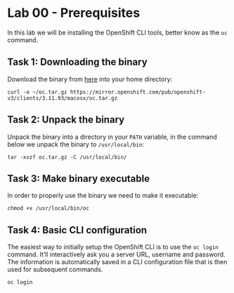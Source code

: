 # Lab 00 - Prerequisites

In this lab we will be installing the OpenShift CLI tools, better know as the 
`oc` command.

## Task 1: Downloading the binary

Download the binary from [here](https://mirror.openshift.com/pub/openshift-v3/clients/3.11.93/macosx/oc.tar.gz)
into your home directory:

```
curl -o ~/oc.tar.gz https://mirror.openshift.com/pub/openshift-v3/clients/3.11.93/macosx/oc.tar.gz
```

## Task 2: Unpack the binary

Unpack the binary into a directory in your `PATH` variable, in the command 
below we unpack the binary to `/usr/local/bin`:

```
tar -xvzf oc.tar.gz -C /usr/local/bin/
```

## Task 3: Make binary executable

In order to properly use the binary we need to make it executable:

```
chmod +x /usr/local/bin/oc
```

## Task 4: Basic CLI configuration

The easiest way to initially setup the OpenShift CLI is to use the
`oc login` command. It’ll interactively ask you a server URL, username
and password. The information is automatically saved in a CLI configuration file 
that is then used for subsequent commands.

```
oc login
```